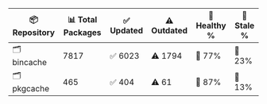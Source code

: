 | 📦 Repository | 📊 Total Packages | ✅ Updated | ⚠️ Outdated | 💚 Healthy % | 🔴 Stale % |
|---------------|-------------------|------------|-------------|-------------|------------|
| 🗂️ bincache | 7817 | ✅ 6023 | ⚠️ 1794 | 💚 77% | 🔴 23% |
| 🗂️ pkgcache | 465 | ✅ 404 | ⚠️ 61 | 💚 87% | 🔴 13% |
